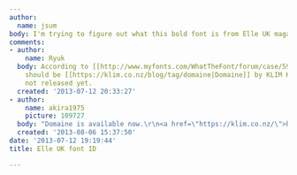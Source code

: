 ```yaml
---
author:
  name: jsum
body: I'm trying to figure out what this bold font is from Elle UK magazine. Any ideas?[img:sites/default/files/old-images/test_4897.jpg][img:sites/default/files/old-images/test2_6314.jpg]
comments:
- author:
    name: Ryuk
  body: According to [[http://www.myfonts.com/WhatTheFont/forum/case/590205|Akira]],
    should be [[https://klim.co.nz/blog/tag/domaine|Domaine]] by KLIM Kris Sowersby,
    not released yet.
  created: '2013-07-12 20:33:27'
- author:
    name: akira1975
    picture: 109727
  body: "Domaine is available now.\r\n<a href=\"https://klim.co.nz/\">https://klim.co.nz/</a>"
  created: '2013-08-06 15:37:50'
date: '2013-07-12 19:19:44'
title: Elle UK font ID

---
```

